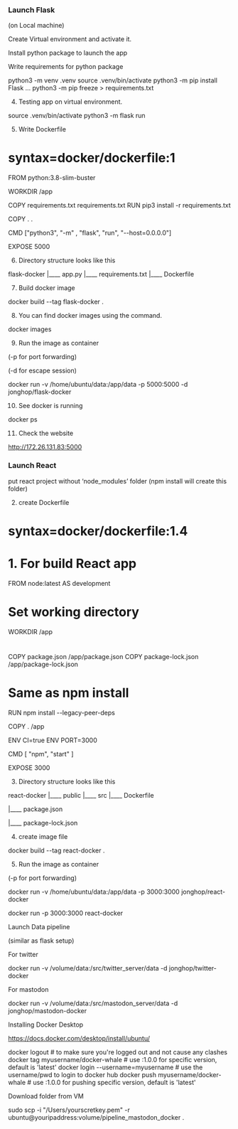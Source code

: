### Launch Flask

(on Local machine)

Create Virtual environment and activate it.

Install python package to launch the app

Write requirements for python package

 python3 -m venv .venv
 source .venv/bin/activate
 python3 -m pip install Flask
 ...
 python3 -m pip freeze > requirements.txt

4. Testing app on virtual environment.

 source .venv/bin/activate
 python3 -m flask run



5. Write Dockerfile

# syntax=docker/dockerfile:1

FROM python:3.8-slim-buster

WORKDIR /app

COPY requirements.txt requirements.txt
RUN pip3 install -r requirements.txt

COPY . .

CMD ["python3", "-m" , "flask", "run", "--host=0.0.0.0"]

EXPOSE 5000



6. Directory structure looks like this

flask-docker
|____ app.py
|____ requirements.txt
|____ Dockerfile



7. Build docker image

docker build --tag flask-docker .



8. You can find docker images using the command.

docker images



9. Run the image as container

(-p for port forwarding)

(-d for escape session)



docker run -v /home/ubuntu/data:/app/data -p 5000:5000 -d jonghop/flask-docker



10. See docker is running

docker ps



11. Check the website

http://172.26.131.83:5000



### Launch React

put react project without ‘node_modules’ folder (npm install will create this folder)

2. create Dockerfile

# syntax=docker/dockerfile:1.4

# 1. For build React app
FROM node:latest AS development

# Set working directory
WORKDIR /app

# 
COPY package.json /app/package.json
COPY package-lock.json /app/package-lock.json

# Same as npm install
RUN npm install --legacy-peer-deps

COPY . /app

ENV CI=true
ENV PORT=3000

CMD [ "npm", "start" ]

EXPOSE 3000



3. Directory structure looks like this

react-docker
|____ public
|____ src
|____ Dockerfile

|____ package.json

|____ package-lock.json



4. create image file

docker build --tag react-docker .



5. Run the image as container

(-p for port forwarding)

docker run -v /home/ubuntu/data:/app/data -p 3000:3000 jonghop/react-docker

docker run -p 3000:3000 react-docker

Launch  Data pipeline

(similar as flask setup)

For twitter

docker run -v /volume/data:/src/twitter_server/data -d jonghop/twitter-docker

For mastodon

docker run -v /volume/data:/src/mastodon_server/data -d jonghop/mastodon-docker

Installing Docker Desktop

https://docs.docker.com/desktop/install/ubuntu/ 

docker logout                                   # to make sure you're logged out and not cause any clashes
docker tag <imageId> myusername/docker-whale    # use :1.0.0 for specific version, default is 'latest'
docker login --username=myusername              # use the username/pwd to login to docker hub
docker push myusername/docker-whale             # use :1.0.0 for pushing specific version, default is 'latest'



Download folder from VM

sudo scp -i "/Users/yourscretkey.pem" -r ubuntu@youripaddress:volume/pipeline_mastodon_docker .
